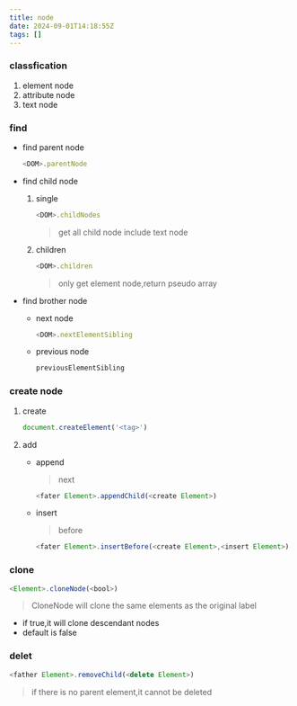 ```yaml
---
title: node
date: 2024-09-01T14:18:55Z
tags: []
---
```


### classfication

1. element node
2. attribute node
3. text node

### find

* find parent node

  ```javascript
  <DOM>.parentNode
  ```
  
* find child node

  1. single

      ```javascript
      <DOM>.childNodes
      ```

      > get all child node include text node
      >

  2. children

      ```javascript
      <DOM>.children
      ```

      > only  get element node,return pseudo array
      >
* find brother node

  * next node

    ```javascript
    <DOM>.nextElementSibling
    ```

  * previous node

    ```javascript
    previousElementSibling
    ```

### create node

1. create

    ```javascript
    document.createElement('<tag>')
    ```

2. add

    * append

      > next
      >

      ```javascript
      <fater Element>.appendChild(<create Element>)
      ```

    * insert

      > before
      >

      ```javascript
      <fater Element>.insertBefore(<create Element>,<insert Element>)
      ```

### clone

```javascript
<Element>.cloneNode(<bool>)
```

> CloneNode will clone the same elements as the original label

* if true,it will clone descendant nodes
* default is false

### delet

```javascript
<father Element>.removeChild(<delete Element>)
```

> if there is no parent element,it cannot be deleted
